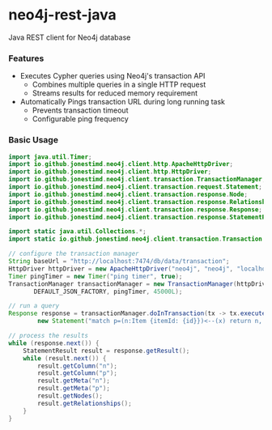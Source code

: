 # neo4j-rest-java
Java REST client for Neo4j database

### Features
- Executes Cypher queries using Neo4j's transaction API
  - Combines multiple queries in a single HTTP request
  - Streams results for reduced memory requirement
- Automatically Pings transaction URL during long running task
  - Prevents transaction timeout
  - Configurable ping frequency

### Basic Usage
```Java
import java.util.Timer;
import io.github.jonestimd.neo4j.client.http.ApacheHttpDriver;
import io.github.jonestimd.neo4j.client.http.HttpDriver;
import io.github.jonestimd.neo4j.client.transaction.TransactionManager;
import io.github.jonestimd.neo4j.client.transaction.request.Statement;
import io.github.jonestimd.neo4j.client.transaction.response.Node;
import io.github.jonestimd.neo4j.client.transaction.response.Relationship;
import io.github.jonestimd.neo4j.client.transaction.response.Response;
import io.github.jonestimd.neo4j.client.transaction.response.StatementResult;

import static java.util.Collections.*;
import static io.github.jonestimd.neo4j.client.transaction.Transaction.*;

// configure the transaction manager
String baseUrl = "http://localhost:7474/db/data/transaction";
HttpDriver httpDriver = new ApacheHttpDriver("neo4j", "neo4j", "localhost", 7474);
Timer pingTimer = new Timer("ping timer", true);
TransactionManager transactionManager = new TransactionManager(httpDriver, baseUrl,
       DEFAULT_JSON_FACTORY, pingTimer, 45000L);

// run a query
Response response = transactionManager.doInTransaction(tx -> tx.execute(
        new Statement("match p=(n:Item {itemId: {id}})<--(x) return n, p", singletonMap("id", 1L))));

// process the results
while (response.next()) {
    StatementResult result = response.getResult();
    while (result.next()) {
        result.getColumn("n");
        result.getColumn("p");
        result.getMeta("n");
        result.getMeta("p");
        result.getNodes();
        result.getRelationships();
    }
}
```
